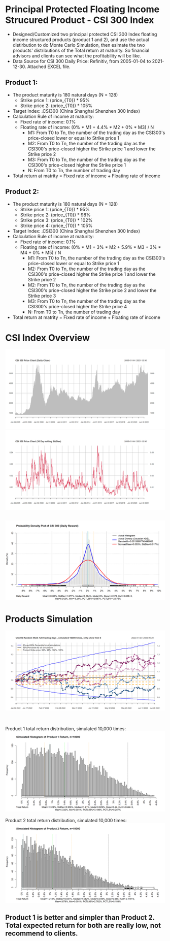 # Principal Protected Floating Income Strucured Product - CSI 300 Index 
- Designed/Customized two principal protected CSI 300 Index floating income structured products (product 1 and 2), and use the actual distirbution to do Monte Carlo Simulation, then esimate the two products' distributions of the Total return at maturity. So financial advisors and clients can see what the profitability will be like. 
- Data Source for CSI 300 Daily Price: Refinitiv, from 2005-01-04 to 2021-12-30. Attached EXCEL file.

## Product 1: 
- The product maturity is 180 natural days (N = 128) 
	- Strike price 1: (price_{T0}) * 95%
	- Strike price 2: (price_{T0}) * 105%
- Target Index: .CSI300 (China Shanghai Shenzhen 300 Index)
- Calculation Rule of income at maturity: 
	- Fixed rate of income: 0.1%
	- Floating rate of income: (0% * M1 + 4.4% * M2 + 0% * M3) / N
		- M1: From T0 to Tn, the number of the trading day as the CSI300's price-closed lower or equal to Strike price 1
		- M2: From T0 to Tn, the number of the trading day as the CSI300's price-closed higher the Strike price 1 and lower the Strike price 2
		- M3: From T0 to Tn, the number of the trading day as the CSI300's price-closed higher the  Strike price 1
		- N: From T0 to Tn, the number of trading day
- Total return at matrity = Fixed rate of income + Floating rate of income
    
## Product 2: 
- The product maturity is 180 natural days (N = 128) 
	- Strike price 1: (price_{T0}) * 95%
	- Strike price 2: (price_{T0}) * 98%
	- Strike price 3: (price_{T0}) * 102%
	- Strike price 4: (price_{T0}) * 105%
- Target Index: .CSI300 (China Shanghai Shenzhen 300 Index)
- Calculation Rule of income at maturity: 
	- Fixed rate of income: 0.1%
	- Floating rate of income: (0% * M1 + 3% * M2 + 5.9% * M3 + 3% * M4 + 0% * M5) / N
		- M1: From T0 to Tn, the number of the trading day as the CSI300's price-closed lower or equal to Strike price 1
		- M2: From T0 to Tn, the number of the trading day as the CSI300's price-closed higher the  Strike price 1 and lower the Strike price 2
		- M2: From T0 to Tn, the number of the trading day as the CSI300's price-closed higher the  Strike price 2 and lower the Strike price 3
		- M3: From T0 to Tn, the number of the trading day as the CSI300's price-closed higher the  Strike price 4
		- N: From T0 to Tn, the number of trading day
- Total return at matrity = Fixed rate of income + Floating rate of income
      
# CSI Index Overview 
![alt text](https://github.com/tomZpeng/CSI300-Index-Floating-Income-Structured-Product/blob/main/Pictures/CSI300_hist.png?raw=ture) 
![alt text](https://github.com/tomZpeng/CSI300-Index-Floating-Income-Structured-Product/blob/main/Pictures/CSI300_hist_vol.png?raw=ture)
## 

![alt text](https://github.com/tomZpeng/CSI300-Index-Floating-Income-Structured-Product/blob/main/Pictures/CSI300_return_dist.png?raw=ture)

## 
# Products Simulation 
![alt text](https://github.com/tomZpeng/CSI300-Index-Floating-Income-Structured-Product/blob/main/Pictures/CSI300_random_walk1.png?raw=ture)

## 

<br /> Product 1 total return distribution, simulated 10,000 times: 
![alt text](https://github.com/tomZpeng/CSI300-Index-Floating-Income-Structured-Product/blob/main/Pictures/product1_1.png?raw=ture)
<br />
<br /> Product 2 total return distribution, simulated 10,000 times: 
![alt text](https://github.com/tomZpeng/CSI300-Index-Floating-Income-Structured-Product/blob/main/Pictures/product2_1.png?raw=ture)

## Product 1 is better and simpler than Product 2. Total expected return for both are really low, not recommend to clients.
